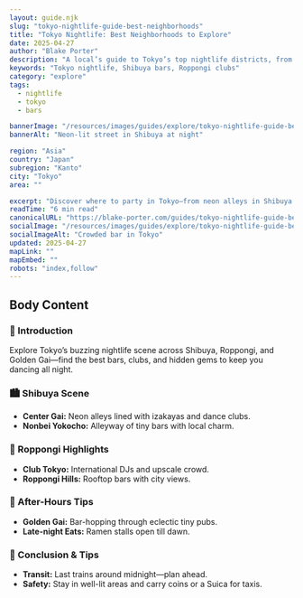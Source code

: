 ```yaml
---
layout: guide.njk
slug: "tokyo-nightlife-guide-best-neighborhoods"
title: "Tokyo Nightlife: Best Neighborhoods to Explore"
date: 2025-04-27
author: "Blake Porter"
description: "A local’s guide to Tokyo’s top nightlife districts, from Shibuya to Roppongi."
keywords: "Tokyo nightlife, Shibuya bars, Roppongi clubs"
category: "explore"
tags:
  - nightlife
  - tokyo
  - bars

bannerImage: "/resources/images/guides/explore/tokyo-nightlife-guide-best-neighborhoods/banner.jpg"
bannerAlt: "Neon-lit street in Shibuya at night"

region: "Asia"
country: "Japan"
subregion: "Kanto"
city: "Tokyo"
area: ""

excerpt: "Discover where to party in Tokyo—from neon alleys in Shibuya to upscale clubs in Roppongi."
readTime: "6 min read"
canonicalURL: "https://blake-porter.com/guides/tokyo-nightlife-guide-best-neighborhoods.html"
socialImage: "/resources/images/guides/explore/tokyo-nightlife-guide-best-neighborhoods/social.jpg"
socialImageAlt: "Crowded bar in Tokyo"
updated: 2025-04-27
mapLink: ""
mapEmbed: ""
robots: "index,follow"
---
```


## Body Content

### 🎵 Introduction
Explore Tokyo’s buzzing nightlife scene across Shibuya, Roppongi, and Golden Gai—find the best bars, clubs, and hidden gems to keep you dancing all night.

### 🏙️ Shibuya Scene
- **Center Gai:** Neon alleys lined with izakayas and dance clubs.  
- **Nonbei Yokocho:** Alleyway of tiny bars with local charm.

### 🌃 Roppongi Highlights
- **Club Tokyo:** International DJs and upscale crowd.  
- **Roppongi Hills:** Rooftop bars with city views.

### 🎉 After-Hours Tips
- **Golden Gai:** Bar-hopping through eclectic tiny pubs.  
- **Late-night Eats:** Ramen stalls open till dawn.

### 🏁 Conclusion & Tips
- **Transit:** Last trains around midnight—plan ahead.  
- **Safety:** Stay in well-lit areas and carry coins or a Suica for taxis.